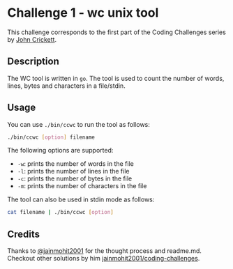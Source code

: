 # Challenge 1 - wc unix tool

This challenge corresponds to the first part of the Coding Challenges series by [John Crickett](https://codingchallenges.fyi/challenges/challenge-wc).

## Description

The WC tool is written in `go`. The tool is used to count the number of words, lines, bytes and characters in a file/stdin.

## Usage

You can use `./bin/ccwc` to run the tool as follows:

```bash
./bin/ccwc [option] filename
```

The following options are supported:

- `-w`: prints the number of words in the file
- `-l`: prints the number of lines in the file
- `-c`: prints the number of bytes in the file
- `-m`: prints the number of characters in the file

The tool can also be used in stdin mode as follows:

```bash
cat filename | ./bin/ccwc [option]
```

## Credits

Thanks to [@jainmohit2001](https://github.com/jainmohit2001) for the thought process and readme.md. Checkout other solutions by him [jainmohit2001/coding-challenges](https://github.com/jainmohit2001/coding-challenges).
